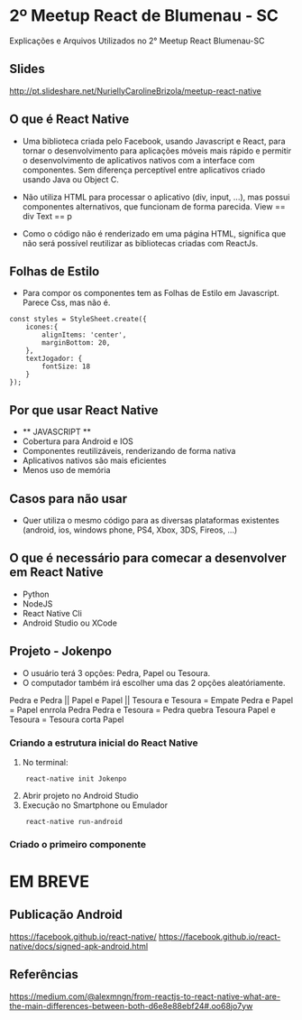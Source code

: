 # 2º Meetup React de Blumenau - SC
Explicações e Arquivos Utilizados no 2° Meetup React Blumenau-SC

## Slides
http://pt.slideshare.net/NuriellyCarolineBrizola/meetup-react-native

## O que é React Native

* Uma biblioteca criada pelo Facebook, usando Javascript e React, para tornar o desenvolvimento para aplicações móveis mais rápido e permitir o desenvolvimento de aplicativos nativos com a interface com componentes. Sem diferença perceptível entre aplicativos criado usando Java ou Object C.

* Não utiliza HTML para processar o aplicativo (div, input, ...), 
mas possui componentes alternativos, que funcionam de forma parecida.
    View == div
    Text == p
    
* Como o código não é renderizado em uma página HTML, significa que não será possível reutilizar as bibliotecas criadas com ReactJs.

## Folhas de Estilo
* Para compor os componentes tem as Folhas de Estilo em Javascript. 
Parece Css, mas não é. 
```
const styles = StyleSheet.create({
    icones:{
        alignItems: 'center',
        marginBottom: 20,
    }, 
    textJogador: {
        fontSize: 18
    }
});
```

## Por que usar React Native
* ** JAVASCRIPT ** 
* Cobertura para Android e IOS 
* Componentes reutilizáveis, renderizando de forma nativa
* Aplicativos nativos são mais eficientes
* Menos uso de memória

## Casos para não usar
* Quer utiliza o mesmo código para as diversas plataformas existentes (android, ios, windows phone, PS4, Xbox, 3DS, Fireos, ...)


## O que é necessário para comecar a desenvolver em React Native
* Python
* NodeJS
* React Native Cli
* Android Studio ou XCode

## Projeto - Jokenpo
* O usuário terá 3 opções: Pedra, Papel ou Tesoura. 
* O computador também irá escolher uma das 2 opções aleatóriamente.

Pedra e Pedra || Papel e Papel || Tesoura e Tesoura = Empate
Pedra e Papel = Papel enrrola Pedra
Pedra e Tesoura = Pedra quebra Tesoura
Papel e Tesoura = Tesoura corta Papel 

### Criando a estrutura inicial do React Native
1. No terminal: 
```
    react-native init Jokenpo
```

2. Abrir projeto no Android Studio
3. Execução no Smartphone ou Emulador
```
    react-native run-android
```

### Criado o primeiro componente
# EM BREVE






## Publicação Android
https://facebook.github.io/react-native/
https://facebook.github.io/react-native/docs/signed-apk-android.html

## Referências
https://medium.com/@alexmngn/from-reactjs-to-react-native-what-are-the-main-differences-between-both-d6e8e88ebf24#.oo68jo7yw
